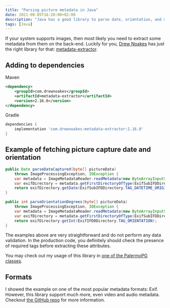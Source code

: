 ```yaml
---
title: "Parsing picture metadata in Java"
date: 2021-08-05T16:20:00+02:00
description: "Java has a good library to parse date, orientation, and much more metadata from pictures."
tags: [Java]
---
```


If your system supports images, then most likely you need to extract some metadata from them on the back-end. Luckily for you, [Drew Noakes](https://github.com/drewnoakes) has just the right library for that: [metadata-extractor](https://github.com/drewnoakes/metadata-extractor).

## Adding to dependencies

Maven

```xml
<dependency>
    <groupId>com.drewnoakes</groupId>
    <artifactId>metadata-extractor</artifactId>
    <version>2.16.0</version>
</dependency>
```

Gradle

```groovy
dependencies {
    implementation 'com.drewnoakes:metadata-extractor:2.16.0'
}
```

## Example of fetching picture capture date and orientation

```java
public Date parseDateCaptured(byte[] pictureData)
    throws ImageProcessingException, IOException {
    var metadata = ImageMetadataReader.readMetadata(new ByteArrayInputStream(data));
    var exifDirectory = metadata.getFirstDirectoryOfType(ExifSubIFDDirectory.class);
    return exifDirectory.getDate(ExifSubIFDDirectory.TAG_DATETIME_ORIGINAL);
}

public int parseOrientationDegrees(byte[] pictureData)
    throws ImageProcessingException, IOException {
    var metadata = ImageMetadataReader.readMetadata(new ByteArrayInputStream(data));
    var exifDirectory = metadata.getFirstDirectoryOfType(ExifSubIFDDirectory.class);
    return exifDirectory.getInt(ExifIFD0Directory.TAG_ORIENTATION);
}
```

The examples above are very straightforward and do not perform any data validation. In the production code, you definitely should check the presence of required tags before extracting these attributes.

You may check out my usage of this library in [one of the PalermoPG classes](https://github.com/ruslanlesko/palermopg/blob/master/src/main/java/com/leskor/palermopg/meta/MetaParser.java).

## Formats

I showed the example on one of the most popular metadata formats: Exif. However, this library support much more, even video and audio metadata. Checkout [the GitHub repo](https://github.com/drewnoakes/metadata-extractor) for more information.
